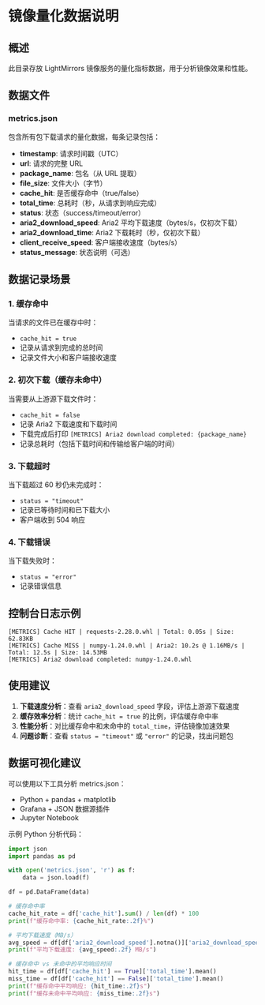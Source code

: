 # 镜像量化数据说明

## 概述

此目录存放 LightMirrors 镜像服务的量化指标数据，用于分析镜像效果和性能。

## 数据文件

### metrics.json

包含所有包下载请求的量化数据，每条记录包括：

- **timestamp**: 请求时间戳（UTC）
- **url**: 请求的完整 URL
- **package_name**: 包名（从 URL 提取）
- **file_size**: 文件大小（字节）
- **cache_hit**: 是否缓存命中（true/false）
- **total_time**: 总耗时（秒，从请求到响应完成）
- **status**: 状态（success/timeout/error）
- **aria2_download_speed**: Aria2 平均下载速度（bytes/s，仅初次下载）
- **aria2_download_time**: Aria2 下载耗时（秒，仅初次下载）
- **client_receive_speed**: 客户端接收速度（bytes/s）
- **status_message**: 状态说明（可选）

## 数据记录场景

### 1. 缓存命中
当请求的文件已在缓存中时：
- `cache_hit = true`
- 记录从请求到完成的总时间
- 记录文件大小和客户端接收速度

### 2. 初次下载（缓存未命中）
当需要从上游源下载文件时：
- `cache_hit = false`
- 记录 Aria2 下载速度和下载时间
- 下载完成后打印 `[METRICS] Aria2 download completed: {package_name}`
- 记录总耗时（包括下载时间和传输给客户端的时间）

### 3. 下载超时
当下载超过 60 秒仍未完成时：
- `status = "timeout"`
- 记录已等待时间和已下载大小
- 客户端收到 504 响应

### 4. 下载错误
当下载失败时：
- `status = "error"`
- 记录错误信息

## 控制台日志示例

```
[METRICS] Cache HIT | requests-2.28.0.whl | Total: 0.05s | Size: 62.83KB
[METRICS] Cache MISS | numpy-1.24.0.whl | Aria2: 10.2s @ 1.16MB/s | Total: 12.5s | Size: 14.53MB
[METRICS] Aria2 download completed: numpy-1.24.0.whl
```

## 使用建议

1. **下载速度分析**：查看 `aria2_download_speed` 字段，评估上游源下载速度
2. **缓存效率分析**：统计 `cache_hit = true` 的比例，评估缓存命中率
3. **性能分析**：对比缓存命中和未命中的 `total_time`，评估镜像加速效果
4. **问题诊断**：查看 `status = "timeout"` 或 `"error"` 的记录，找出问题包

## 数据可视化建议

可以使用以下工具分析 metrics.json：
- Python + pandas + matplotlib
- Grafana + JSON 数据源插件
- Jupyter Notebook

示例 Python 分析代码：

```python
import json
import pandas as pd

with open('metrics.json', 'r') as f:
    data = json.load(f)

df = pd.DataFrame(data)

# 缓存命中率
cache_hit_rate = df['cache_hit'].sum() / len(df) * 100
print(f"缓存命中率: {cache_hit_rate:.2f}%")

# 平均下载速度（MB/s）
avg_speed = df[df['aria2_download_speed'].notna()]['aria2_download_speed'].mean() / (1024*1024)
print(f"平均下载速度: {avg_speed:.2f} MB/s")

# 缓存命中 vs 未命中的平均响应时间
hit_time = df[df['cache_hit'] == True]['total_time'].mean()
miss_time = df[df['cache_hit'] == False]['total_time'].mean()
print(f"缓存命中平均响应: {hit_time:.2f}s")
print(f"缓存未命中平均响应: {miss_time:.2f}s")
```

